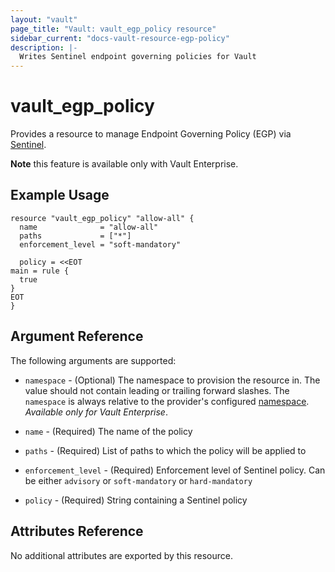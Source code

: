 ```yaml
---
layout: "vault"
page_title: "Vault: vault_egp_policy resource"
sidebar_current: "docs-vault-resource-egp-policy"
description: |-
  Writes Sentinel endpoint governing policies for Vault
---
```


# vault\_egp\_policy

Provides a resource to manage Endpoint Governing Policy (EGP) via [Sentinel](https://www.vaultproject.io/docs/enterprise/sentinel/index.html).

**Note** this feature is available only with Vault Enterprise.


## Example Usage

```hcl
resource "vault_egp_policy" "allow-all" {
  name              = "allow-all"
  paths             = ["*"]
  enforcement_level = "soft-mandatory"

  policy = <<EOT
main = rule {
  true
}
EOT
}
```

## Argument Reference

The following arguments are supported:

* `namespace` - (Optional) The namespace to provision the resource in.
  The value should not contain leading or trailing forward slashes.
  The `namespace` is always relative to the provider's configured [namespace](/docs/providers/vault#namespace).
   *Available only for Vault Enterprise*.

* `name` - (Required) The name of the policy

* `paths` - (Required) List of paths to which the policy will be applied to

* `enforcement_level` - (Required) Enforcement level of Sentinel policy. Can be either `advisory` or `soft-mandatory` or `hard-mandatory`

* `policy` - (Required) String containing a Sentinel policy

## Attributes Reference

No additional attributes are exported by this resource.
